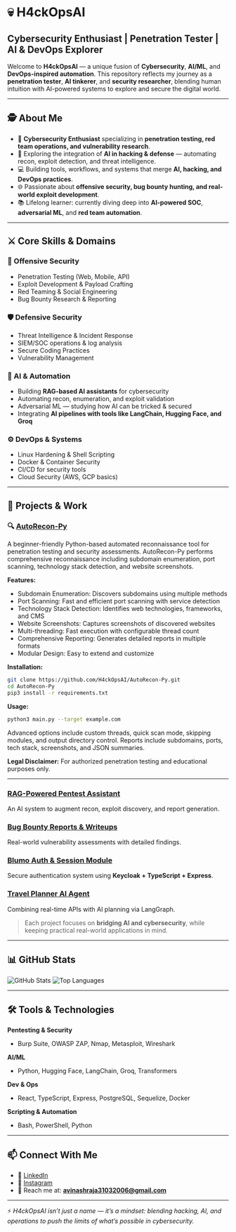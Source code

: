 # 💀 H4ckOpsAI

Cybersecurity Enthusiast | Penetration Tester | AI & DevOps Explorer
---

Welcome to **H4ckOpsAI** — a unique fusion of **Cybersecurity**, **AI/ML**, and **DevOps-inspired automation**. This repository reflects my journey as a **penetration tester**, **AI tinkerer**, and **security researcher**, blending human intuition with AI-powered systems to explore and secure the digital world.

---

## 🕵️ About Me

* 🔐 **Cybersecurity Enthusiast** specializing in **penetration testing, red team operations, and vulnerability research**.
* 🤖 Exploring the integration of **AI in hacking & defense** — automating recon, exploit detection, and threat intelligence.
* 💻 Building tools, workflows, and systems that merge **AI, hacking, and DevOps practices**.
* 🌐 Passionate about **offensive security, bug bounty hunting, and real-world exploit development**.
* 📚 Lifelong learner: currently diving deep into **AI-powered SOC**, **adversarial ML**, and **red team automation**.

---

## ⚔️ Core Skills & Domains

### 🔴 Offensive Security

* Penetration Testing (Web, Mobile, API)
* Exploit Development & Payload Crafting
* Red Teaming & Social Engineering
* Bug Bounty Research & Reporting

### 🛡️ Defensive Security

* Threat Intelligence & Incident Response
* SIEM/SOC operations & log analysis
* Secure Coding Practices
* Vulnerability Management

### 🤖 AI & Automation

* Building **RAG-based AI assistants** for cybersecurity
* Automating recon, enumeration, and exploit validation
* Adversarial ML — studying how AI can be tricked & secured
* Integrating **AI pipelines with tools like LangChain, Hugging Face, and Groq**

### ⚙️ DevOps & Systems

* Linux Hardening & Shell Scripting
* Docker & Container Security
* CI/CD for security tools
* Cloud Security (AWS, GCP basics)

---

## 🚀 Projects & Work

### 🔍 [AutoRecon-Py](https://github.com/H4ckOpsAI/AutoRecon-Py)

A beginner-friendly Python-based automated reconnaissance tool for penetration testing and security assessments. AutoRecon-Py performs comprehensive reconnaissance including subdomain enumeration, port scanning, technology stack detection, and website screenshots.

**Features:**

* Subdomain Enumeration: Discovers subdomains using multiple methods
* Port Scanning: Fast and efficient port scanning with service detection
* Technology Stack Detection: Identifies web technologies, frameworks, and CMS
* Website Screenshots: Captures screenshots of discovered websites
* Multi-threading: Fast execution with configurable thread count
* Comprehensive Reporting: Generates detailed reports in multiple formats
* Modular Design: Easy to extend and customize

**Installation:**

```bash
git clone https://github.com/H4ckOpsAI/AutoRecon-Py.git
cd AutoRecon-Py
pip3 install -r requirements.txt
```

**Usage:**

```bash
python3 main.py --target example.com
```

Advanced options include custom threads, quick scan mode, skipping modules, and output directory control. Reports include subdomains, ports, tech stack, screenshots, and JSON summaries.

**Legal Disclaimer:** For authorized penetration testing and educational purposes only.

---

### [RAG-Powered Pentest Assistant](LINK_HERE)

An AI system to augment recon, exploit discovery, and report generation.

### [Bug Bounty Reports & Writeups](https://drive.google.com/file/d/1IIrr1lvWakMp_yKAzboVCYr9mjJfe3ud/view?usp=sharing)

Real-world vulnerability assessments with detailed findings.

### [Blumo Auth & Session Module](https://github.com/H4ckOpsAI/Blumo-Email-Campaign-Backend)

Secure authentication system using **Keycloak + TypeScript + Express**.

### [Travel Planner AI Agent]([LINK_HERE](https://github.com/H4ckOpsAI/Internship/tree/main/AI-ML-Internship-Eminds/Travel_Planner_Agent_using_LangGraph))

Combining real-time APIs with AI planning via LangGraph.

> Each project focuses on **bridging AI and cybersecurity**, while keeping practical real-world applications in mind.

---

## 📊 GitHub Stats

![GitHub Stats](https://github-readme-stats.vercel.app/api?username=H4ckOpsAI\&show_icons=true\&theme=radical)
![Top Languages](https://github-readme-stats.vercel.app/api/top-langs/?username=H4ckOpsAI\&layout=compact\&theme=radical)

---

## 🛠️ Tools & Technologies

**Pentesting & Security**

* Burp Suite, OWASP ZAP, Nmap, Metasploit, Wireshark

**AI/ML**

* Python, Hugging Face, LangChain, Groq, Transformers

**Dev & Ops**

* React, TypeScript, Express, PostgreSQL, Sequelize, Docker

**Scripting & Automation**

* Bash, PowerShell, Python

---

## 📫 Connect With Me

* 💼 [LinkedIn](https://www.linkedin.com/in/avinash312006)
* 📸 [Instagram](https://instagram.com/i_avinash31)
* 📧 Reach me at: **[avinashraja31032006@gmail.com](mailto:avinashraja31032006@gmail.com)**

---

⚡ *H4ckOpsAI isn’t just a name — it’s a mindset: blending hacking, AI, and operations to push the limits of what’s possible in cybersecurity.*
